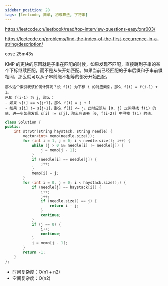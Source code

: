 ```yaml
---
sidebar_position: 28
tags: [leetcode, 简单, 初级算法, 字符串]
---
```


https://leetcode.cn/leetbook/read/top-interview-questions-easy/xnr003/

https://leetcode.cn/problems/find-the-index-of-the-first-occurrence-in-a-string/description/

cost: 25m43s

KMP 的更快的原因就是子串在匹配的时候，如果发现不匹配，直接跳到子串的某个下标继续匹配，而不是从头开始匹配。如果当前已经匹配的子串后缀和子串前缀相同，那么就可以从子串前缀不相等的部分开始匹配。

```
那么这个索引表该如何计算呢？设 f(i) 为下标 i 的对应索引，那么 f(i) = f(i-1) + 1。
已知 f(i-1) 为 j, 那么：
- 如果 s[i] == s[j+1]，那么 f(i) = j + 1
- 如果 s[i] != s[j+1]，那么 f(i) <= j。此时应该从 [0, j] 之间寻找 f(i) 的值，进一步如果发现 s[i] != s[j]，那么应该去 [0, f(i-2)] 中寻找 f(i) 的值。
```

```cpp
class Solution {
public:
    int strStr(string haystack, string needle) {
        vector<int> memo(needle.size());
        for (int i = 1, j = 0; i < needle.size(); i++) {
            while (j > 0 && needle[i] != needle[j]) {
                j = memo[j - 1];
            }
            if (needle[i] == needle[j]) {
                j++;
            }
            memo[i] = j;
        }
        for (int i = 0, j = 0; i < haystack.size();) {
            if (needle[j] == haystack[i]) {
                i++;
                j++;
                if (needle.size() == j) {
                    return i - j;
                }
                continue;
            }
            if (j == 0) {
                i++;
                continue;
            }
            j = memo[j - 1];
        }
        return -1;
    }
};
```

- 时间复杂度：O(n1 + n2)
- 空间复杂度：O(n2)


